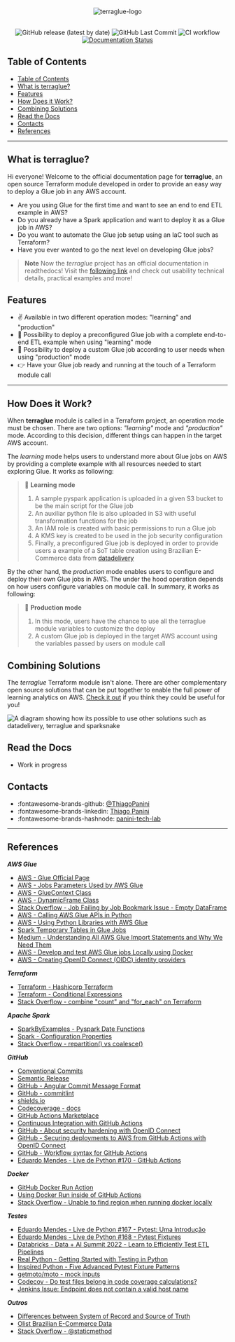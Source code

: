 <div align="center">
    <br><img src="https://github.com/ThiagoPanini/terraglue/blob/main/docs/assets/imgs/header-readme.png?raw=true" alt="terraglue-logo">
</div>

<div align="center">
  <br>
  
  ![GitHub release (latest by date)](https://img.shields.io/github/v/release/ThiagoPanini/terraglue?color=purple)
  ![GitHub Last Commit](https://img.shields.io/github/last-commit/ThiagoPanini/terraglue?color=purple)
  ![CI workflow](https://img.shields.io/github/actions/workflow/status/ThiagoPanini/terraglue/ci-main.yml?label=ci)
  [![Documentation Status](https://readthedocs.org/projects/terraglue/badge/?version=latest)](https://terraglue.readthedocs.io/pt/latest/?badge=latest)

</div>

## Table of Contents
- [Table of Contents](#table-of-contents)
- [What is terraglue?](#what-is-terraglue)
- [Features](#features)
- [How Does it Work?](#how-does-it-work)
- [Combining Solutions](#combining-solutions)
- [Read the Docs](#read-the-docs)
- [Contacts](#contacts)
- [References](#references)

___

## What is terraglue?

Hi everyone! Welcome to the official documentation page for **terraglue**, an open source Terraform module developed in order to provide an easy way to deploy a Glue job in any AWS account.

- Are you using Glue for the first time and want to see an end to end ETL example in AWS?
- Do you already have a Spark application and want to deploy it as a Glue job in AWS?
- Do you want to automate the Glue job setup using an IaC tool such as Terraform?
- Have you ever wanted to go the next level on developing Glue jobs?

> **Note**
>  Now the *terraglue* project has an official documentation in readthedocs! Visit the [following link](https://terraglue.readthedocs.io/en/latest/) and check out usability technical details, practical examples and more!


## Features

- ✌️ Available in two different operation modes: "learning" and "production"
- 🤖 Possibility to deploy a preconfigured Glue job with a complete end-to-end ETL example when using "learning" mode
- 🚀 Possibility to deploy a custom Glue job according to user needs when using "production" mode
- 👉 Have your Glue job ready and running at the touch of a Terraform module call

___

## How Does it Work?

When **terraglue** module is called in a Terraform project, an operation mode must be chosen. There are two options: *"learning"* mode and *"production"* mode. According to this decision, different things can happen in the target AWS account.

The *learning* mode helps users to understand more about Glue jobs on AWS by providing a complete example with all resources needed to start exploring Glue. It works as following:

> 🤖 **Learning mode**
>
> 1. A sample pyspark application is uploaded in a given S3 bucket to be the main script for the Glue job
> 2. An auxiliar python file is also uploaded in S3 with useful transformation functions for the job
> 3. An IAM role is created with basic permissions to run a Glue job
> 4. A KMS key is created to be used in the job security configuration
> 5. Finally, a preconfigured Glue job is deployed in order to provide users a example of a SoT table creation using Brazilian E-Commerce data from [datadelivery](https://datadelivery.readthedocs.io/en/latest/)

By the other hand, the *production* mode enables users to configure and deploy their own Glue jobs in AWS. The under the hood operation depends on how users configure variables on module call. In summary, it works as following:

> 🚀 **Production mode**
>
> 1. In this mode, users have the chance to use all the terraglue module variables to customize the deploy
> 2. A custom Glue job is deployed in the target AWS account using the variables passed by users on module call

## Combining Solutions

The *terraglue* Terraform module isn't alone. There are other complementary open source solutions that can be put together to enable the full power of learning analytics on AWS. [Check it out](https://github.com/ThiagoPanini) if you think they could be useful for you!

![A diagram showing how its possible to use other solutions such as datadelivery, terraglue and sparksnake](https://github.com/ThiagoPanini/datadelivery/blob/main/docs/assets/imgs/products-overview-v2.png?raw=true)

## Read the Docs

- Work in progress

## Contacts

- :fontawesome-brands-github: [@ThiagoPanini](https://github.com/ThiagoPanini)
- :fontawesome-brands-linkedin: [Thiago Panini](https://www.linkedin.com/in/thiago-panini/)
- :fontawesome-brands-hashnode: [panini-tech-lab](https://panini.hashnode.dev/)

___

## References

**_AWS Glue_**
- [AWS - Glue Official Page](https://aws.amazon.com/glue/)
- [AWS - Jobs Parameters Used by AWS Glue](https://docs.aws.amazon.com/glue/latest/dg/aws-glue-programming-etl-glue-arguments.html)
- [AWS - GlueContext Class](https://docs.aws.amazon.com/glue/latest/dg/aws-glue-api-crawler-pyspark-extensions-glue-context.html#aws-glue-api-crawler-pyspark-extensions-glue-context-create_dynamic_frame_from_catalog)
- [AWS - DynamicFrame Class](https://docs.aws.amazon.com/glue/latest/dg/aws-glue-api-crawler-pyspark-extensions-dynamic-frame.html)
- [Stack Overflow - Job Failing by Job Bookmark Issue - Empty DataFrame](https://stackoverflow.com/questions/50992655/etl-job-failing-with-pyspark-sql-utils-analysisexception-in-aws-glue)
- [AWS - Calling AWS Glue APIs in Python](https://docs.aws.amazon.com/glue/latest/dg/aws-glue-programming-python-calling.html)
- [AWS - Using Python Libraries with AWS Glue](https://docs.aws.amazon.com/glue/latest/dg/aws-glue-programming-python-libraries.html#aws-glue-programming-python-libraries-zipping)
- [Spark Temporary Tables in Glue Jobs](https://stackoverflow.com/questions/53718221/aws-glue-data-catalog-temporary-tables-and-apache-spark-createorreplacetempview)
- [Medium - Understanding All AWS Glue Import Statements and Why We Need Them](https://aws.plainenglish.io/understanding-all-aws-glue-import-statements-and-why-we-need-them-59279c402224)
- [AWS - Develop and test AWS Glue jobs Locally using Docker](https://aws.amazon.com/blogs/big-data/develop-and-test-aws-glue-version-3-0-jobs-locally-using-a-docker-container/)
- [AWS - Creating OpenID Connect (OIDC) identity providers](https://docs.aws.amazon.com/IAM/latest/UserGuide/id_roles_providers_create_oidc.html)

**_Terraform_**
- [Terraform - Hashicorp Terraform](https://www.terraform.io/)
- [Terraform - Conditional Expressions](https://developer.hashicorp.com/terraform/language/expressions/conditionals)
- [Stack Overflow - combine "count" and "for_each" on Terraform](https://stackoverflow.com/questions/68911814/combine-count-and-for-each-is-not-possible)

**_Apache Spark_**
- [SparkByExamples - Pyspark Date Functions](https://sparkbyexamples.com/pyspark/pyspark-sql-date-and-timestamp-functions/)
- [Spark - Configuration Properties](https://spark.apache.org/docs/latest/configuration.html)
- [Stack Overflow - repartition() vs coalesce()](https://stackoverflow.com/questions/31610971/spark-repartition-vs-coalesce)
  
**_GitHub_**
- [Conventional Commits](https://www.conventionalcommits.org/en/v1.0.0/#summary)
- [Semantic Release](https://semver.org/)
- [GitHub - Angular Commit Message Format](https://github.com/angular/angular/blob/main/CONTRIBUTING.md#-commit-message-format)
- [GitHub - commitlint](https://github.com/conventional-changelog/commitlint)
- [shields.io](https://shields.io/)
- [Codecoverage - docs](https://docs.codecov.com/docs)
- [GitHub Actions Marketplace](https://github.com/marketplace?type=actions)
- [Continuous Integration with GitHub Actions](https://endjin.com/blog/2022/09/continuous-integration-with-github-actions)
- [GitHub - About security hardening with OpenID Connect](https://docs.github.com/en/actions/deployment/security-hardening-your-deployments/about-security-hardening-with-openid-connect)
- [GitHub - Securing deployments to AWS from GitHub Actions with OpenID Connect](https://www.eliasbrange.dev/posts/secure-aws-deploys-from-github-actions-with-oidc/#:~:text=To%20be%20able%20to%20authenticate,Provider%20type%2C%20select%20OpenID%20Connect.)
- [GitHub - Workflow syntax for GitHub Actions](https://docs.github.com/en/actions/using-workflows/workflow-syntax-for-github-actions)
- [Eduardo Mendes - Live de Python #170 - GitHub Actions](https://www.youtube.com/watch?v=L1f6N6NcgPw&t=3043s&ab_channel=EduardoMendes)

**_Docker_**
- [GitHub Docker Run Action](https://github.com/marketplace/actions/docker-run-action)
- [Using Docker Run inside of GitHub Actions](https://aschmelyun.com/blog/using-docker-run-inside-of-github-actions/)
- [Stack Overflow - Unable to find region when running docker locally](https://stackoverflow.com/questions/62546743/running-aws-glue-jobs-in-docker-container-outputs-com-amazonaws-sdkclientexcep)

**_Testes_**
- [Eduardo Mendes - Live de Python #167 - Pytest: Uma Introdução](https://www.youtube.com/watch?v=MjQCvJmc31A&)
- [Eduardo Mendes - Live de Python #168 - Pytest Fixtures](https://www.youtube.com/watch?v=sidi9Z_IkLU&t)
- [Databricks - Data + AI Summit 2022 - Learn to Efficiently Test ETL Pipelines](https://www.youtube.com/watch?v=uzVewG8M6r0&t=1127s)
- [Real Python - Getting Started with Testing in Python](https://realpython.com/python-testing/)
- [Inspired Python - Five Advanced Pytest Fixture Patterns](https://www.inspiredpython.com/article/five-advanced-pytest-fixture-patterns)
- [getmoto/moto - mock inputs](https://github.com/getmoto/moto/blob/master/tests/test_glue/fixtures/datacatalog.py)
- [Codecov - Do test files belong in code coverage calculations?](https://about.codecov.io/blog/should-i-include-test-files-in-code-coverage-calculations/)
- [Jenkins Issue: Endpoint does not contain a valid host name](https://issues.jenkins.io/browse/JENKINS-63177)

**_Outros_**
- [Differences between System of Record and Source of Truth](https://www.linkedin.com/pulse/difference-between-system-record-source-truth-santosh-kudva/)
- [Olist Brazilian E-Commerce Data](https://www.kaggle.com/datasets/olistbr/brazilian-ecommerce)
- [Stack Overflow - @staticmethod](https://stackoverflow.com/questions/6843549/are-there-any-benefits-from-using-a-staticmethod)

